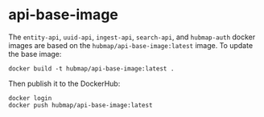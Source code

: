 # api-base-image

The `entity-api`, `uuid-api`, `ingest-api`, `search-api`, and `hubmap-auth` docker images are based on the `hubmap/api-base-image:latest` image. To update the base image:

````
docker build -t hubmap/api-base-image:latest .
````

Then publish it to the DockerHub:

````
docker login
docker push hubmap/api-base-image:latest
````
